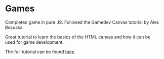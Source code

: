 # Games


Completed game in pure JS. Followed the Gamedev Canvas tutorial by Alex Bezuska.

Great tutorial to learn the basics of the HTML canvas and how it can be used for game development. 

The full tutorial can be found <a href="https://developer.mozilla.org/en-US/docs/Games/Tutorials/2D_Breakout_game_pure_JavaScript">here</a>
 

